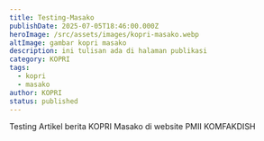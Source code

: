 ```yaml
---
title: Testing-Masako
publishDate: 2025-07-05T18:46:00.000Z
heroImage: /src/assets/images/kopri-masako.webp
altImage: gambar kopri masako
description: ini tulisan ada di halaman publikasi
category: KOPRI
tags:
  - kopri
  - masako
author: KOPRI
status: published
---
```

Testing Artikel berita KOPRI Masako di website PMII KOMFAKDISH
